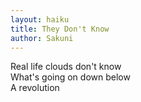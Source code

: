 ```yaml
---
layout: haiku
title: They Don't Know
author: Sakuni 
---
```


Real life clouds don't know<br>
What's going on down below<br>
A revolution<br>
